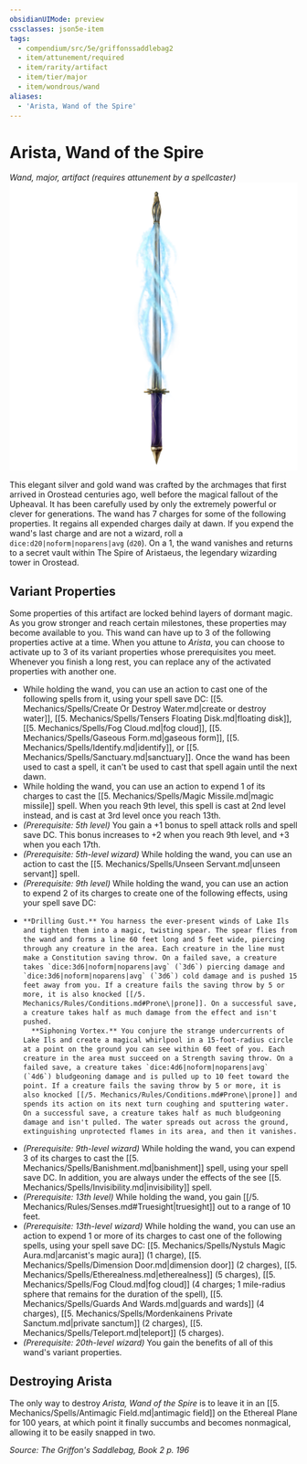 ```yaml
---
obsidianUIMode: preview
cssclasses: json5e-item
tags:
  - compendium/src/5e/griffonssaddlebag2
  - item/attunement/required
  - item/rarity/artifact
  - item/tier/major
  - item/wondrous/wand
aliases:
  - 'Arista, Wand of the Spire'
---
```

# Arista, Wand of the Spire
*Wand, major, artifact (requires attunement by a spellcaster)*  
![](https://raw.githubusercontent.com/TheGiddyLimit/homebrew-img/main/img/GriffonsSaddlebag2/Items/Arista-Wand-of-the-Spire.webp#right)  


This elegant silver and gold wand was crafted by the archmages that first arrived in Orostead centuries ago, well before the magical fallout of the Upheaval. It has been carefully used by only the extremely powerful or clever for generations. The wand has 7 charges for some of the following properties. It regains all expended charges daily at dawn. If you expend the wand's last charge and are not a wizard, roll a `dice:d20|noform|noparens|avg` (`d20`). On a 1, the wand vanishes and returns to a secret vault within The Spire of Aristaeus, the legendary wizarding tower in Orostead.

## Variant Properties

Some properties of this artifact are locked behind layers of dormant magic. As you grow stronger and reach certain milestones, these properties may become available to you. This wand can have up to 3 of the following properties active at a time. When you attune to *Arista*, you can choose to activate up to 3 of its variant properties whose prerequisites you meet. Whenever you finish a long rest, you can replace any of the activated properties with another one.

- While holding the wand, you can use an action to cast one of the following spells from it, using your spell save DC: [[5. Mechanics/Spells/Create Or Destroy Water.md\|create or destroy water]], [[5. Mechanics/Spells/Tensers Floating Disk.md\|floating disk]], [[5. Mechanics/Spells/Fog Cloud.md\|fog cloud]], [[5. Mechanics/Spells/Gaseous Form.md\|gaseous form]], [[5. Mechanics/Spells/Identify.md\|identify]], or [[5. Mechanics/Spells/Sanctuary.md\|sanctuary]]. Once the wand has been used to cast a spell, it can't be used to cast that spell again until the next dawn.  
- While holding the wand, you can use an action to expend 1 of its charges to cast the [[5. Mechanics/Spells/Magic Missile.md\|magic missile]] spell. When you reach 9th level, this spell is cast at 2nd level instead, and is cast at 3rd level once you reach 13th.  
- *(Prerequisite: 5th level)* You gain a +1 bonus to spell attack rolls and spell save DC. This bonus increases to +2 when you reach 9th level, and +3 when you each 17th.  
- *(Prerequisite: 5th-level wizard)* While holding the wand, you can use an action to cast the [[5. Mechanics/Spells/Unseen Servant.md\|unseen servant]] spell.  
- *(Prerequisite: 9th level)* While holding the wand, you can use an action to expend 2 of its charges to create one of the following effects, using your spell save DC:  
-     **Drilling Gust.** You harness the ever-present winds of Lake Ils and tighten them into a magic, twisting spear. The spear flies from the wand and forms a line 60 feet long and 5 feet wide, piercing through any creature in the area. Each creature in the line must make a Constitution saving throw. On a failed save, a creature takes `dice:3d6|noform|noparens|avg` (`3d6`) piercing damage and `dice:3d6|noform|noparens|avg` (`3d6`) cold damage and is pushed 15 feet away from you. If a creature fails the saving throw by 5 or more, it is also knocked [[/5. Mechanics/Rules/Conditions.md#Prone\|prone]]. On a successful save, a creature takes half as much damage from the effect and isn't pushed.    
        **Siphoning Vortex.** You conjure the strange undercurrents of Lake Ils and create a magical whirlpool in a 15-foot-radius circle at a point on the ground you can see within 60 feet of you. Each creature in the area must succeed on a Strength saving throw. On a failed save, a creature takes `dice:4d6|noform|noparens|avg` (`4d6`) bludgeoning damage and is pulled up to 10 feet toward the point. If a creature fails the saving throw by 5 or more, it is also knocked [[/5. Mechanics/Rules/Conditions.md#Prone\|prone]] and spends its action on its next turn coughing and sputtering water. On a successful save, a creature takes half as much bludgeoning damage and isn't pulled. The water spreads out across the ground, extinguishing unprotected flames in its area, and then it vanishes.    
- *(Prerequisite: 9th-level wizard)* While holding the wand, you can expend 3 of its charges to cast the [[5. Mechanics/Spells/Banishment.md\|banishment]] spell, using your spell save DC. In addition, you are always under the effects of the see [[5. Mechanics/Spells/Invisibility.md\|invisibility]] spell.  
- *(Prerequisite: 13th level)* While holding the wand, you gain [[/5. Mechanics/Rules/Senses.md#Truesight\|truesight]] out to a range of 10 feet.  
- *(Prerequisite: 13th-level wizard)* While holding the wand, you can use an action to expend 1 or more of its charges to cast one of the following spells, using your spell save DC: [[5. Mechanics/Spells/Nystuls Magic Aura.md\|arcanist's magic aura]] (1 charge), [[5. Mechanics/Spells/Dimension Door.md\|dimension door]] (2 charges), [[5. Mechanics/Spells/Etherealness.md\|etherealness]] (5 charges), [[5. Mechanics/Spells/Fog Cloud.md\|fog cloud]] (4 charges; 1 mile-radius sphere that remains for the duration of the spell), [[5. Mechanics/Spells/Guards And Wards.md\|guards and wards]] (4 charges), [[5. Mechanics/Spells/Mordenkainens Private Sanctum.md\|private sanctum]] (2 charges), [[5. Mechanics/Spells/Teleport.md\|teleport]] (5 charges).  
- *(Prerequisite: 20th-level wizard)* You gain the benefits of all of this wand's variant properties.  

## Destroying Arista

The only way to destroy *Arista, Wand of the Spire* is to leave it in an [[5. Mechanics/Spells/Antimagic Field.md\|antimagic field]] on the Ethereal Plane for 100 years, at which point it finally succumbs and becomes nonmagical, allowing it to be easily snapped in two.

*Source: The Griffon's Saddlebag, Book 2 p. 196*
